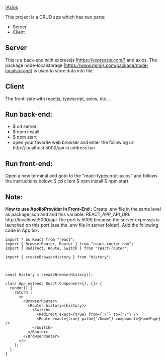 
[!Axios](https://github.com/whitebird1016/React-Axios/blob/main/Screenshot_1.png)


This project is a CRUD app which has two parts:

- Server
- Client

## Server

This is a back-end with expressjs [https://expressjs.com/] and axios.
The package node-localstorage [https://www.npmjs.com/package/node-localstorage] is used to store data into file.

## Client

The front-side with reactjs, typescript, axios, etc...

## Run back-end:

- $ cd server
- $ npm install
- $ npm start
- open your favorite web browser and enter the following url http://localhost:5000/api in address bar

## Run front-end:

Open a new terminal and goto to the "react-typescript-axios" and follows the instructions below:
$ cd client
$ npm install
$ npm start

## Note:

**How to use ApolloProvider in Front-End :**
Create .env file in the same level as package.json and and this variable:
REACT_APP_API_URI: http://localhost:5000/api
The port is 5000 because the server expressjs is launched on this port (see the .env file in server folder).
Add the following code in App.tsx.

```
import * as React from "react";
import { BrowserRouter, Router } from "react-router-dom";
import { Redirect, Route, Switch } from "react-router";

import { createBrowserHistory } from "history";



const history = createBrowserHistory();

class App extends React.Component<{}, {}> {
  render() {
    return (
      <>
        <BrowserRouter>
          <Router history={history}>
            <Switch>
              <Redirect exact={true} from={`/`} to={"/"} />
              <Route exact={true} path={"/home"} component={HomePage} />
            </Switch>
          </Router>
        </BrowserRouter>
      </>
    );
  }
}
```
